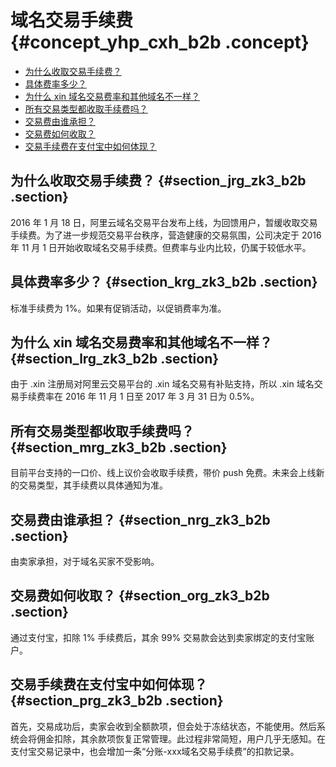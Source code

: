 # 域名交易手续费 {#concept_yhp_cxh_b2b .concept}

-   [为什么收取交易手续费？](#section_jrg_zk3_b2b)
-   [具体费率多少？](#section_krg_zk3_b2b)
-   [为什么 xin 域名交易费率和其他域名不一样？](#section_lrg_zk3_b2b)
-   [所有交易类型都收取手续费吗？](#section_mrg_zk3_b2b)
-   [交易费由谁承担？](#section_nrg_zk3_b2b)
-   [交易费如何收取？](#section_org_zk3_b2b)
-   [交易手续费在支付宝中如何体现？](#section_prg_zk3_b2b)

## 为什么收取交易手续费？ {#section_jrg_zk3_b2b .section}

2016 年 1 月 18 日，阿里云域名交易平台发布上线，为回馈用户，暂缓收取交易手续费。为了进一步规范交易平台秩序，营造健康的交易氛围，公司决定于 2016 年 11 月 1 日开始收取域名交易手续费。但费率与业内比较，仍属于较低水平。

## 具体费率多少？ {#section_krg_zk3_b2b .section}

标准手续费为 1%。如果有促销活动，以促销费率为准。

## 为什么 xin 域名交易费率和其他域名不一样？ {#section_lrg_zk3_b2b .section}

由于 .xin 注册局对阿里云交易平台的 .xin 域名交易有补贴支持，所以 .xin 域名交易手续费率在 2016 年 11 月 1 日至 2017 年 3 月 31 日为 0.5%。

## 所有交易类型都收取手续费吗？ {#section_mrg_zk3_b2b .section}

目前平台支持的一口价、线上议价会收取手续费，带价 push 免费。未来会上线新的交易类型，其手续费以具体通知为准。

## 交易费由谁承担？ {#section_nrg_zk3_b2b .section}

由卖家承担，对于域名买家不受影响。

## 交易费如何收取？ {#section_org_zk3_b2b .section}

通过支付宝，扣除 1% 手续费后，其余 99% 交易款会达到卖家绑定的支付宝账户。

## 交易手续费在支付宝中如何体现？ {#section_prg_zk3_b2b .section}

首先，交易成功后，卖家会收到全额款项，但会处于冻结状态，不能使用。然后系统会将佣金扣除，其余款项恢复正常管理。此过程非常简短，用户几乎无感知。在支付宝交易记录中，也会增加一条“分账-xxx域名交易手续费”的扣款记录。

